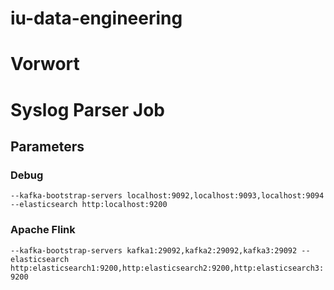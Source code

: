 # iu-data-engineering
# Vorwort
# Syslog Parser Job

## Parameters

### Debug
`--kafka-bootstrap-servers localhost:9092,localhost:9093,localhost:9094 --elasticsearch http:localhost:9200`

### Apache Flink

`--kafka-bootstrap-servers kafka1:29092,kafka2:29092,kafka3:29092 --elasticsearch http:elasticsearch1:9200,http:elasticsearch2:9200,http:elasticsearch3:9200`
